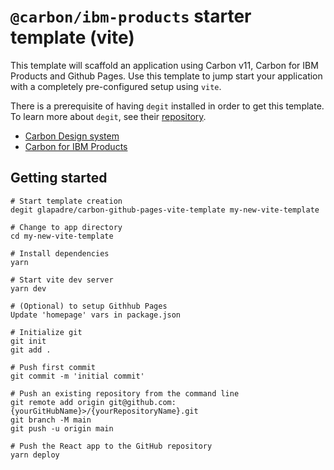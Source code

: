 # `@carbon/ibm-products` starter template (vite)

This template will scaffold an application using Carbon v11, Carbon for IBM Products and Github Pages. Use this template to jump start your application with a completely pre-configured setup using `vite`.

There is a prerequisite of having `degit` installed in order to get this template. To learn more about `degit`, see their [repository](https://github.com/Rich-Harris/degit).

- [Carbon Design system](https://github.com/carbon-design-system/carbon)
- [Carbon for IBM Products](https://github.com/carbon-design-system/ibm-cloud-cognitive)

## Getting started

```console
# Start template creation
degit glapadre/carbon-github-pages-vite-template my-new-vite-template

# Change to app directory
cd my-new-vite-template

# Install dependencies
yarn

# Start vite dev server
yarn dev

# (Optional) to setup Githhub Pages
Update 'homepage' vars in package.json

# Initialize git
git init
git add .

# Push first commit
git commit -m 'initial commit' 

# Push an existing repository from the command line
git remote add origin git@github.com:{yourGitHubName}>/{yourRepositoryName}.git
git branch -M main
git push -u origin main

# Push the React app to the GitHub repository
yarn deploy
```
